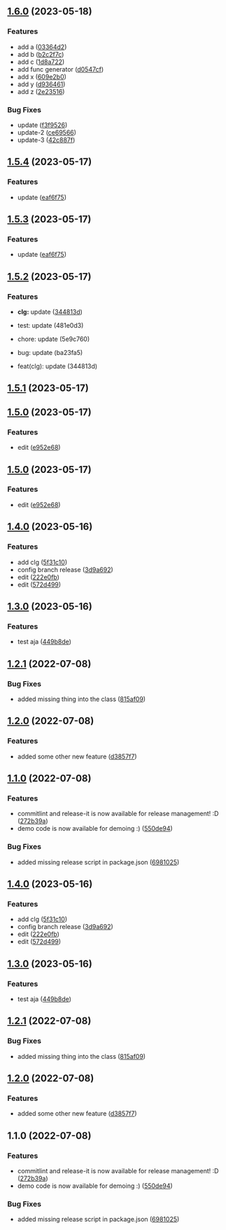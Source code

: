 

## [1.6.0](https://gitlab.com/solehudin5699/changelog-demo/compare/v1.5.4...v1.6.0) (2023-05-18)


### Features

* add a ([03364d2](https://gitlab.com/solehudin5699/changelog-demo/commit/03364d21301b9de1359b0e2e2aa019f6a87bf1f7))
* add b ([b2c2f7c](https://gitlab.com/solehudin5699/changelog-demo/commit/b2c2f7ce81c0b3b6882996e24ab4ba48d8d8cfef))
* add c ([1d8a722](https://gitlab.com/solehudin5699/changelog-demo/commit/1d8a7229dfb47ed13c58f7b623c19284796dd6c4))
* add func generator ([d0547cf](https://gitlab.com/solehudin5699/changelog-demo/commit/d0547cfe516ddf723b8730ecc72b0f5a97000044))
* add x ([609e2b0](https://gitlab.com/solehudin5699/changelog-demo/commit/609e2b0444ec40b78aabd28eeb9a0c02bb6ac34c))
* add y ([d936461](https://gitlab.com/solehudin5699/changelog-demo/commit/d936461a711e7b672f1a015733834eabcda67657))
* add z ([2e23516](https://gitlab.com/solehudin5699/changelog-demo/commit/2e235164376aba773625327b5f5a9b5fc8b67483))


### Bug Fixes

* update ([f3f9526](https://gitlab.com/solehudin5699/changelog-demo/commit/f3f9526758e2d96f19a802076211c91e94b5af69))
* update-2 ([ce69566](https://gitlab.com/solehudin5699/changelog-demo/commit/ce69566b0257e98b94c207da2dd6b5e63858800b))
* update-3 ([42c887f](https://gitlab.com/solehudin5699/changelog-demo/commit/42c887f5c4f3f7785bca4cbd599f64469004d07b))

## [1.5.4](https://github.com/solehudin5699/changelog-demo-123/compare/v1.5.2...v1.5.4) (2023-05-17)


### Features

* update ([eaf6f75](https://github.com/solehudin5699/changelog-demo-123/commit/eaf6f759854d2c0c21b05bbcf82048ed65c60c34))

## [1.5.3](https://github.com/solehudin5699/changelog-demo-123/compare/v1.5.2...v1.5.3) (2023-05-17)


### Features

* update ([eaf6f75](https://github.com/solehudin5699/changelog-demo-123/commit/eaf6f759854d2c0c21b05bbcf82048ed65c60c34))

## [1.5.2](https://github.com/solehudin5699/changelog-demo-123/compare/v1.5.1...v1.5.2) (2023-05-17)


### Features

* **clg:** update ([344813d](https://github.com/solehudin5699/changelog-demo-123/commit/344813d56823223ef6904d5f714c2bcc84760140))

* test: update (481e0d3)
* chore: update (5e9c760)
* bug: update (ba23fa5)
* feat(clg): update (344813d)

## [1.5.1](https://github.com/solehudin5699/changelog-demo-123/compare/v1.5.0...v1.5.1) (2023-05-17)

## [1.5.0](https://github.com/solehudin5699/changelog-demo-123/compare/1.4.0...v1.5.0) (2023-05-17)


### Features

* edit ([e952e68](https://github.com/solehudin5699/changelog-demo-123/commit/e952e687775394fcca6b6612d123104015ab458a))

## [1.5.0](https://github.com/solehudin5699/changelog-demo-123/compare/1.4.0...v1.5.0) (2023-05-17)


### Features

* edit ([e952e68](https://github.com/solehudin5699/changelog-demo-123/commit/e952e687775394fcca6b6612d123104015ab458a))

## [1.4.0](https://github.com/solehudin5699/changelog-demo-123/compare/1.3.0...1.4.0) (2023-05-16)


### Features

* add clg ([5f31c10](https://github.com/solehudin5699/changelog-demo-123/commit/5f31c109114bf0dd452b0c96ec5b240ea4fdc6c4))
* config branch release ([3d9a692](https://github.com/solehudin5699/changelog-demo-123/commit/3d9a692d503f7e180fb12aa249373479a52f2177))
* edit ([222e0fb](https://github.com/solehudin5699/changelog-demo-123/commit/222e0fbf7d936bf9b65e179d15a10d596e1e450c))
* edit ([572d499](https://github.com/solehudin5699/changelog-demo-123/commit/572d49944e34413d4d10e0b0df30878322c8615c))

## [1.3.0](https://github.com/solehudin5699/changelog-demo-123/compare/1.2.1...1.3.0) (2023-05-16)


### Features

* test aja ([449b8de](https://github.com/solehudin5699/changelog-demo-123/commit/449b8de4d541004954d5dbe704dfe97fbc2dbebc))

## [1.2.1](https://github.com/solehudin5699/changelog-demo-123/compare/1.2.0...1.2.1) (2022-07-08)


### Bug Fixes

* added missing thing into the class ([815af09](https://github.com/solehudin5699/changelog-demo-123/commit/815af0905d78a9209415b1a87f31d6fcf623561a))

## [1.2.0](https://github.com/solehudin5699/changelog-demo-123/compare/1.1.0...1.2.0) (2022-07-08)


### Features

* added some other new feature ([d3857f7](https://github.com/solehudin5699/changelog-demo-123/commit/d3857f7c6f40bf4ce27164a95ed695bf5ab6eb60))

## [1.1.0](https://github.com/solehudin5699/changelog-demo-123/compare/550de94012fe21b57462c441d5210cf36884c642...1.1.0) (2022-07-08)


### Features

* commitlint and release-it is now available for release management! :D ([272b39a](https://github.com/solehudin5699/changelog-demo-123/commit/272b39abcb845d0846cc75899c238f85ca702bfc))
* demo code is now available for demoing :) ([550de94](https://github.com/solehudin5699/changelog-demo-123/commit/550de94012fe21b57462c441d5210cf36884c642))


### Bug Fixes

* added missing release script in package.json ([6981025](https://github.com/solehudin5699/changelog-demo-123/commit/6981025257db1a87d71043fc1128e660d51036eb))

## [1.4.0](https://github.com/nick-devs/001-add-a-changelog-to-any-project/compare/1.3.0...1.4.0) (2023-05-16)

### Features

- add clg ([5f31c10](https://github.com/nick-devs/001-add-a-changelog-to-any-project/commit/5f31c109114bf0dd452b0c96ec5b240ea4fdc6c4))
- config branch release ([3d9a692](https://github.com/nick-devs/001-add-a-changelog-to-any-project/commit/3d9a692d503f7e180fb12aa249373479a52f2177))
- edit ([222e0fb](https://github.com/nick-devs/001-add-a-changelog-to-any-project/commit/222e0fbf7d936bf9b65e179d15a10d596e1e450c))
- edit ([572d499](https://github.com/nick-devs/001-add-a-changelog-to-any-project/commit/572d49944e34413d4d10e0b0df30878322c8615c))

## [1.3.0](https://github.com/nick-devs/001-add-a-changelog-to-any-project/compare/1.2.1...1.3.0) (2023-05-16)

### Features

- test aja ([449b8de](https://github.com/nick-devs/001-add-a-changelog-to-any-project/commit/449b8de4d541004954d5dbe704dfe97fbc2dbebc))

## [1.2.1](https://github.com/nick-devs/001-add-a-changelog-to-any-project/compare/1.2.0...1.2.1) (2022-07-08)

### Bug Fixes

- added missing thing into the class ([815af09](https://github.com/nick-devs/001-add-a-changelog-to-any-project/commit/815af0905d78a9209415b1a87f31d6fcf623561a))

## [1.2.0](https://github.com/nick-devs/001-add-a-changelog-to-any-project/compare/1.1.0...1.2.0) (2022-07-08)

### Features

- added some other new feature ([d3857f7](https://github.com/nick-devs/001-add-a-changelog-to-any-project/commit/d3857f7c6f40bf4ce27164a95ed695bf5ab6eb60))

## 1.1.0 (2022-07-08)

### Features

- commitlint and release-it is now available for release management! :D ([272b39a](https://github.com/nick-devs/001-add-a-changelog-to-any-project/commit/272b39abcb845d0846cc75899c238f85ca702bfc))
- demo code is now available for demoing :) ([550de94](https://github.com/nick-devs/001-add-a-changelog-to-any-project/commit/550de94012fe21b57462c441d5210cf36884c642))

### Bug Fixes

- added missing release script in package.json ([6981025](https://github.com/nick-devs/001-add-a-changelog-to-any-project/commit/6981025257db1a87d71043fc1128e660d51036eb))